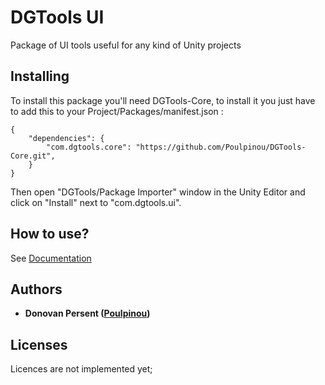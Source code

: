 # DGTools UI

Package of UI tools useful for any kind of Unity projects

## Installing

To install this package you'll need DGTools-Core, to install it you just have to add this to your Project/Packages/manifest.json :

```
{
	"dependencies": {
		"com.dgtools.core": "https://github.com/Poulpinou/DGTools-Core.git",
	}
}
```

Then open "DGTools/Package Importer" window in the Unity Editor and click on "Install" next to "com.dgtools.ui".

## How to use?

See [Documentation](https://github.com/Poulpinou/DGTools-Core/Documentation/Doc.md)

## Authors

* **Donovan Persent ([Poulpinou](https://github.com/Poulpinou))**

## Licenses
Licences are not implemented yet;
